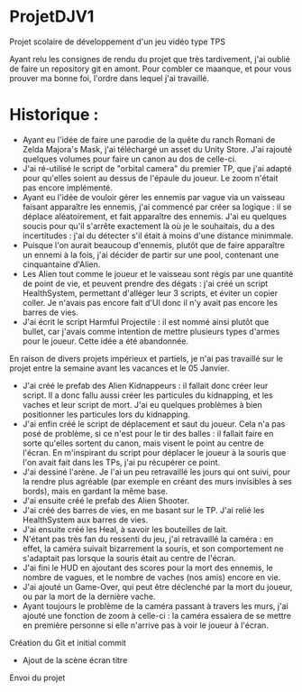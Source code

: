 # ProjetDJV1
Projet scolaire de développement d'un jeu vidéo type TPS

Ayant relu les consignes de rendu du projet que très tardivement, j'ai oublié de faire un repository git en amont.
Pour combler ce maanque, et pour vous prouver ma bonne foi, l'ordre dans lequel j'ai travaillé.

# Historique :
- Ayant eu l'idée de faire une parodie de la quête du ranch Romani de Zelda Majora's Mask, j'ai téléchargé un asset du Unity Store. J'ai rajouté quelques volumes pour faire un canon au dos de celle-ci.
- J'ai ré-utilisé le script de "orbital camera" du premier TP, que j'ai adapté pour qu'elles soient au dessus de l'épaule du joueur. Le zoom n'était pas encore implémenté.
- Ayant eu l'idée de vouloir gérer les ennemis par vague via un vaisseau faisant apparaître les ennemis, j'ai commencé par créer sa logique : il se déplace aléatoirement, et fait apparaître des ennemis. J'ai eu quelques soucis pour qu'il s'arrête exactement là où je le souhaitais, du a des incertitudes : j'ai du détecter s'il était à moins d'une distance minimmale. 
- Puisque l'on aurait beaucoup d'ennemis, plutôt que de faire apparaître un ennemi à la fois, j'ai décider de partir sur une pool, contenant une cinquantaine d'Alien.
- Les Alien tout comme le joueur et le vaisseau sont régis par une quantité de point de vie, et peuvent prendre des dégats : j'ai créé un script HealthSystem, permettant d'alléger leur 3 scripts, et éviter un copier coller. Je n'avais pas encore fait d'UI donc il n'y avait pas encore les barres de vies.
- J'ai écrit le script Harmful Projectile : il est nommé ainsi plutôt que bullet, car j'avais comme intention de mettre plusieurs types d'armes pour le joueur. Cette idée a été abandonnée.

En raison de divers projets impérieux et partiels, je n'ai pas travaillé sur le projet entre la semaine avant les vacances et le 05 Janvier.

- J'ai créé le prefab des Alien Kidnappeurs : il fallait donc créer leur script. Il a donc fallu aussi créer les particules du kidnapping, et les vaches et leur script de mort. J'ai eu quelques problèmes à bien positionner les particules lors du kidnapping. 
- J'ai enfin créé le script de déplacement et saut du joueur. Cela n'a pas posé de problème, si ce n'est pour le tir des balles : il fallait faire en sorte qu'elles sortent du canon, mais visent le point au centre de l'écran. En m'inspirant du script pour déplacer le joueur à la souris que l'on avait fait dans les TPs, j'ai pu récupérer ce point.
- J'ai dessiné l'arène. Je l'ai un peu retravaillé les jours qui ont suivi, pour la rendre plus agréable (par exemple en créant des murs invisibles à ses bords), mais en gardant la même base.
- J'ai ensuite créé le prefab des Alien Shooter.
- J'ai créé des barres de vies, en me basant sur le TP. J'ai relié les HealthSystem aux barres de vies.
- J'ai ensuite créé les Heal, à savoir les bouteilles de lait.
- N'étant pas très fan du ressenti du jeu, j'ai retravaillé la caméra : en effet, la caméra suivait bizarrement la souris, et son comportement ne s'adaptait pas lorsque la souris était au centre de l'écran.
- J'ai fini le HUD en ajoutant des scores pour la mort des ennemis, le nombre de vagues, et le nombre de vaches (nos amis) encore en vie.
- J'ai ajouté un Game-Over, qui peut être déclenché par la mort du joueur, ou par la mort de la dernière vache.
- Ayant toujours le problème de la caméra passant à travers les murs, j'ai ajouté une fonction de zoom à celle-ci : la caméra essaiera de se mettre en première personne si elle n'arrive pas à voir le joueur à l'écran.
  
Création du Git et initial commit

- Ajout de la scène écran titre

Envoi du projet

